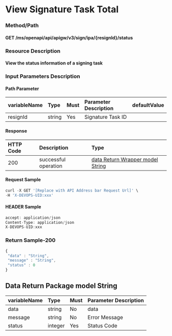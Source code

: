  # View Signature Task Total 

 ### Method/Path 

 #### GET  /ms/openapi/api/apigw/v3/sign/ipa/{resignId}/status 

 ### Resource Description 

 #### View the status information of a signing task 

 ### Input Parameters Description 

 #### Path Parameter 

 | variableName| Type| Must| Parameter Description| defaultValue| 
 | :--- | :--- | :--- | :--- | :--- | 
 | resignId | string |Yes| Signature Task ID|| 

 #### Response 

 | HTTP Code| Description| Type| 
 | :--- | :--- | :--- | 
 | 200 | successful operation |[data Return Wrapper model String](view-signature-task-status-information.md)| 

 #### Request Sample 

 ```javascript 
 curl -X GET '[Replace with API Address bar Request Url]' \ 
 -H 'X-DEVOPS-UID:xxx' 
 ``` 

 #### HEADER Sample 

 ```javascript 
 accept: application/json 
 Content-Type: application/json 
 X-DEVOPS-UID:xxx 
 ``` 

 ### Return Sample-200 

 ```javascript 
 { 
  "data" : "String", 
  "message" : "String", 
  "status" : 0 
 } 
 ``` 

 ## Data Return Package model String 

 | variableName| Type| Must| Parameter Description| 
 | :--- | :--- | :--- | :--- | 
 | data | string |No| data| 
 | message | string |No| Error Message| 
 | status | integer |Yes| Status Code| 
